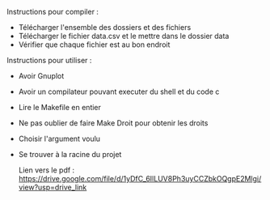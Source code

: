 Instructions pour compiler : 
- Télécharger l'ensemble des dossiers et des fichiers
- Télécharger le fichier data.csv et le mettre dans le dossier data
- Vérifier que chaque fichier est au bon endroit

Instructions pour utiliser : 
- Avoir Gnuplot
- Avoir un compilateur pouvant executer du shell et du code c
- Lire le Makefile en entier
- Ne pas oublier de faire Make Droit pour obtenir les droits
- Choisir l'argument voulu
- Se trouver à la racine du projet

  Lien vers le pdf :
 https://drive.google.com/file/d/1yDfC_6IlLUV8Ph3uyCCZbkOQgpE2Mlgi/view?usp=drive_link

